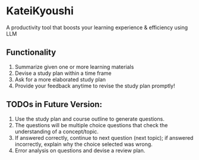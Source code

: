 # KateiKyoushi
A productivity tool that boosts your learning experience & efficiency using LLM

## Functionality

1. Summarize given one or more learning materials
2. Devise a study plan within a time frame
3. Ask for a more elaborated study plan
4. Provide your feedback anytime to revise the study plan promptly!

## TODOs in Future Version:

1. Use the study plan and course outline to generate questions.
2. The questions will be multiple choice questions that check the understanding of a concept/topic.
3. If answered correctly, continue to next question (next topic); if answered incorrectly, explain why the choice selected was wrong.
4. Error analysis on questions and devise a review plan.

